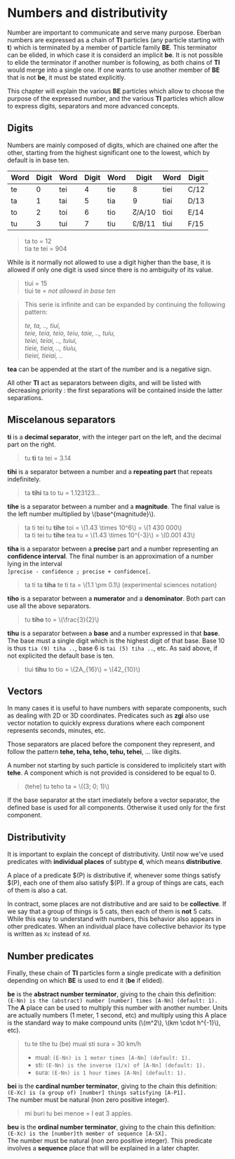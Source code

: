 # Numbers and distributivity

Number are important to communicate and serve many purpose. Eberban numbers
are expressed as a chain of __TI__ particles (any particle starting with __t__)
which is terminated by a member of particle family __BE__. This terminator can
be elided, in which case it is considerd an implicit __be__. It is not
possible to elide the terminator if another number is following, as both chains
of __TI__ would merge into a single one. If one wants to use another member of
__BE__ that is not __be__, it must be stated explicitly.

This chapter will explain the various __BE__ particles which allow to choose
the purpose of the expressed number, and the various __TI__ particles which
allow to express digits, separators and more advanced concepts.

## Digits

Numbers are mainly composed of digits, which are chained one after the other,
starting from the highest significant one to the lowest, which by default
is in base ten.

| Word | Digit | Word | Digit | Word | Digit  | Word | Digit |
| ---- | ----- | ---- | ----- | ---- | ------ | ---- | ----- |
| te   | 0     | tei  | 4     | tie  | 8      | tiei | C/12  |
| ta   | 1     | tai  | 5     | tia  | 9      | tiai | D/13  |
| to   | 2     | toi  | 6     | tio  | ↊/A/10 | tioi | E/14  |
| tu   | 3     | tui  | 7     | tiu  | ↋/B/11 | tiui | F/15  |

> ta to = 12  
> tia te tei = 904

While is it normally not allowed to use a digit higher than the base, it is
allowed if only one digit is used since there is no ambiguity of its value.

> tiui = 15  
> tiui te = _not allowed in base ten_

> This serie is infinite and can be expanded by continuing the following
> pattern:
> 
> _te, ta, .., tiui,_  
> _teie, teia, teio, teiu, taie, .., tuiu,_  
> _teiei, teiai, .., tuiui,_  
> _tieie, tieia, .., tiuiu,_  
> _tieiei, tieiai, .._

__tea__ can be appended at the start of the number and is a negative sign.

All other __TI__ act as separators between digits, and will be listed with
decreasing priority : the first separations will be contained inside the latter
separations.

## Miscelanous separators

__ti__ is a __decimal separator__, with the integer part on the left, and the
decimal part on the right.

> tu __ti__ ta tei = 3.14

__tihi__ is a separator between a number and a __repeating part__ that repeats
indefinitely.

> ta __tihi__ ta to tu = 1.123123...

__tihe__ is a separator between a number and a __magnitude__. The final value
is the left number multiplied by \\(base^{magnitude}\\).

> ta ti tei tu __tihe__ toi = \\(1.43 \times 10^6\\) = \\(1 430 000\\)  
> ta ti tei tu __tihe__ tea tu = \\(1.43 \times 10^{-3}\\) = \\(0.001 43\\)  
> 
__tiha__ is a separator between a __precise__ part and a number representing an
__confidence interval__. The final number is an approximation of a number lying in the
interval  
`]precise - confidence ; precise + confidence[`.

> ta ti ta __tiha__ te ti ta = \\(1.1 \pm 0.1\\) (experimental sciences notation)

__tiho__ is a separator between a __numerator__ and a __denominator__. Both part
can use all the above separators.

> tu __tiho__ to = \\(\frac{3}{2}\\)

__tihu__ is a separator between a __base__ and a number expressed in
that __base__. The base must a single digit which is the highest digit of that
base. Base 10 is thus `tia (9) tiha ..`, base 6 is `tai (5) tiha ..`, etc. As
said above, if not explicited the default base is ten.

> tiui __tihu__ to tio = \\(2A_{16}\\) = \\(42_{10}\\)

## Vectors

In many cases it is useful to have numbers with separate components, such as
dealing with 2D or 3D coordinates. Predicates such as __zgi__ also use vector
notation to quickly express durations where each component represents seconds,
minutes, etc.

Those separators are placed before the component they represent, and follow
the pattern __tehe, teha, teho, tehu, tehei__, ... like digits.

A number not starting by such particle is considered to implicitely start with
__tehe__. A component which is not provided is considered to be equal to 0.

> (tehe) tu teho ta = \\((3; 0; 1)\\)

If the base separator at the start imediately before a vector separator, the
defined base is used for all components. Otherwise it used only for the first
component.

## Distributivity

It is important to explain the concept of distributivity. Until now
we've used predicates with __individual places__ of subtype __d__, which means
__distributive__.

A place of a predicate $(P) is distributive if, whenever some things satisfy
$(P), each one of them also satisfy $(P). If a group of things are cats, each of
them is also a cat.

In contract, some places are not distributive and are said to be __collective__.
If we say that a group of things is 5 cats, then each of them is __not__ 5 cats.
While this easy to understand with numbers, this behavior also appears in other
predicates. When an individual place have collective behavior its type is
written as `Xc` instead of `Xd`.

## Number predicates

Finally, these chain of __TI__ particles form a single predicate with a
definition depending on which __BE__ is used to end it (__be__ if elided).

__be__ is the __abstract number terminator__, giving to the chain this
definition:  
`(E-Nn) is the (abstract) number [number] times [A-Nn] (default: 1).`  
The __A__ place can be used to multiply this number with another number. Units
are actually numbers (1 meter, 1 second, etc) and multiply using this A place is
the standard way to make compound units (\\(m^2\\), \\(km \cdot h^{-1}\\), etc).

> tu te tihe tu (be) mual sti sura = 30 km/h
> - mual: `(E-Nn) is 1 meter times [A-Nn] (default: 1).`
> - sti: `(E-Nn) is the inverse (1/x) of [A-Nn] (default: 1).`
> - sura: `(E-Nn) is 1 hour times [A-Nn] (default: 1).`

__bei__ is the __cardinal number terminator__, giving to the chain this
definition:  
`(E-Xc) is (a group of) [number] things satisfying [A-P1].`  
The number must be natural (non zero positive integer).

> mi buri tu bei menoe = I eat 3 apples.

__beu__ is the __ordinal number terminator__, giving to the chain this
definition:  
`(E-Xc) is the [number]th member of sequence [A-SX].`  
The number must be natural (non zero positive integer).
This predicate involves a __sequence__ place that will be explained in a
later chapter.